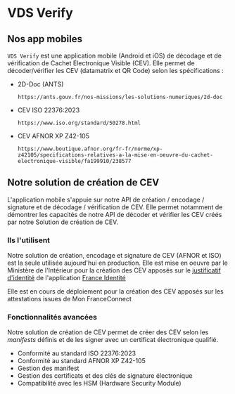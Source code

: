 # VDS Verify

## Nos app mobiles

`VDS Verify` est une application mobile (Android et iOS) de décodage et de vérification de Cachet Electronique Visible (CEV). Elle permet de décoder/vérifier les CEV (datamatrix et QR Code) selon les spécifications :

- 2D-Doc (ANTS)

  `https://ants.gouv.fr/nos-missions/les-solutions-numeriques/2d-doc`

- CEV ISO 22376:2023

  `https://www.iso.org/standard/50278.html`

- CEV AFNOR XP Z42-105

  `https://www.boutique.afnor.org/fr-fr/norme/xp-z42105/specifications-relatives-a-la-mise-en-oeuvre-du-cachet-electronique-visible/fa199910/238577`

## Notre solution de création de CEV

L'application mobile s'appuie sur notre API de création / encodage / signature et de décodage / vérification de CEV. Elle permet notamment de démontrer les capacités de notre API de décoder et vérifier les CEV créés par notre Solution de création de CEV.

### Ils l'utilisent

Notre solution de création, encodage et signature de CEV (AFNOR et ISO) est la seule utilisée aujourd'hui en production. Elle est mise en oeuvre par le Ministère de l'Intérieur pour la création des CEV apposés sur le [justificatif d'identité](https://france-identite.gouv.fr/justificatif/) de l'application [France Identité](https://france-identite.gouv.fr/)

Elle est en cours de déploiement pour la création des CEV apposés sur les attestations issues de Mon FranceConnect

### Fonctionnalités avancées

Notre solution de création de CEV permet de créer des CEV selon les _manifests_ définis et de les signer avec un certificat électronique qualifié.

- Conformité au standard ISO 22376:2023
- Conformité au standard AFNOR XP Z42-105
- Gestion des manifest
- Gestion des certificats et des clés de signature électronique
- Compatibilité avec les HSM (Hardware Security Module)
